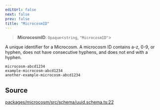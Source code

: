 ```yaml
---
editUrl: false
next: false
prev: false
title: "MicrocosmID"
---
```


> **MicrocosmID**: `Opaque`\<`string`, `"MicrocosmID"`\>

A unique identifier for a Microcosm.
A microcosm ID contains a-z, 0-9, or hyphen, does not have consecutive hyphens, and does not end with a hyphen.
```
microcosm-abcd1234
example-microcosm-abcd1234
another-example-microcosm-abcd1234
```

## Source

[packages/microcosm/src/schema/uuid.schema.ts:22](https://github.com/nodenogg-in/alpha-p2p/blob/eef58d6a6d6a6f76abda4ba5686a340e45c0c40b/packages/microcosm/src/schema/uuid.schema.ts#L22)
